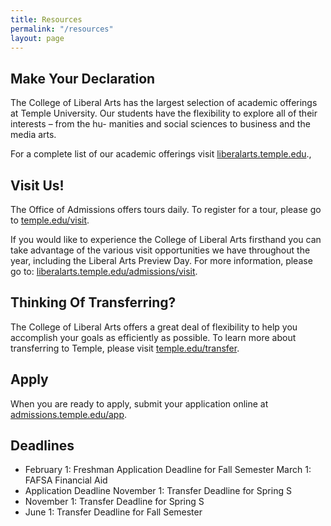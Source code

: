```yaml
---
title: Resources
permalink: "/resources"
layout: page
---
```



## Make Your Declaration

The College of Liberal Arts has the largest selection of academic offerings at Temple University. 
Our students have the flexibility to explore all of their interests – from the hu- manities and 
social sciences to business and the media arts.

For a complete list of our academic offerings visit [liberalarts.temple.edu](liberalarts.temple.edu)., 

## Visit Us!

The Office of Admissions offers tours daily. To register for a tour, please go to [temple.edu/visit](temple.edu/visit).

If you would like to experience the College of Liberal Arts firsthand you can take advantage of the 
various visit opportunities we have throughout the year, including the Liberal Arts Preview Day.
For more information, please go to: [liberalarts.temple.edu/admissions/visit](liberalarts.temple.edu/admissions/visit).

## Thinking Of Transferring?

The College of Liberal Arts offers a great deal of flexibility to help you accomplish your goals as 
efficiently as possible. To learn more about transferring to Temple, please visit [temple.edu/transfer](temple.edu/transfer). 

## Apply
When you are ready to apply, submit your application online at [admissions.temple.edu/app](dmissions.temple.edu/app).

## Deadlines

- February 1: Freshman Application Deadline for Fall Semester March 1: FAFSA Financial Aid 
- Application Deadline November 1: Transfer Deadline for Spring S
- November 1: Transfer Deadline for Spring S
- June 1: Transfer Deadline for Fall Semester
